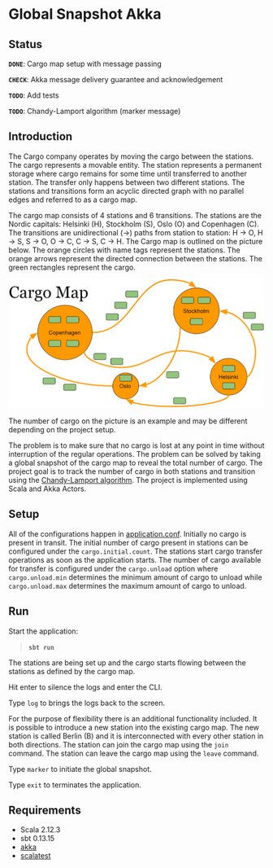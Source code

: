 # Global Snapshot Akka

## Status

**`DONE`**: Cargo map setup with message passing

**`CHECK`**: Akka message delivery guarantee and acknowledgement

**`TODO`**: Add tests

**`TODO`**: Chandy-Lamport algorithm (marker message)

## Introduction

The Cargo company operates by moving the cargo between the stations.
The cargo represents a movable entity.
The station represents a permanent storage where cargo remains for some time until transferred to another station.
The transfer only happens between two different stations.
The stations and transitions form an acyclic directed graph with no parallel edges and referred to as a cargo map.

The cargo map consists of 4 stations and 6 transitions.
The stations are the Nordic capitals: Helsinki (H), Stockholm (S), Oslo (O) and Copenhagen (C).
The transitions are unidirectional (->) paths from station to station: H -> O, H -> S, S -> O, O -> C, C -> S, C -> H.
The Cargo map is outlined on the picture below.
The orange circles with name tags represent the stations.
The orange arrows represent the directed connection between the stations.
The green rectangles represent the cargo.

![Cargo Map](docs/cargo_map.png)

The number of cargo on the picture is an example and may be different depending on the project setup.

The problem is to make sure that no cargo is lost at any point in time without interruption of the regular operations.
The problem can be solved by taking a global snapshot of the cargo map to reveal the total number of cargo.
The project goal is to track the number of cargo in both stations and transition using the [Chandy-Lamport algorithm](https://en.wikipedia.org/wiki/Chandy-Lamport_algorithm). The project is implemented using Scala and Akka Actors.

## Setup

All of the configurations happen in [application.conf](src/main/resources/application.conf).
Initially no cargo is present in transit.
The initial number of cargo present in stations can be configured under the `cargo.initial.count`.
The stations start cargo transfer operations as soon as the application starts.
The number of cargo available for transfer is configured under the ```cargo.unload``` option where ```cargo.unload.min``` determines the minimum amount of cargo to unload while ```cargo.unload.max``` determines the maximum amount of cargo to unload. 

## Run

Start the application:

> **`sbt run`**

The stations are being set up and the cargo starts flowing between the stations as defined by the cargo map.

Hit enter to silence the logs and enter the CLI.

Type ```log``` to brings the logs back to the screen.

For the purpose of flexibility there is an additional functionality included.
It is possible to introduce a new station into the existing cargo map.
The new station is called Berlin (B) and it is interconnected with every other station in both directions.
The station can join the cargo map using the ```join``` command.
The station can leave the cargo map using the ```leave``` command. 

Type ```marker``` to initiate the global snapshot.

Type ```exit``` to terminates the application.

## Requirements

* Scala 2.12.3
* sbt 0.13.15
* [akka](http://akka.io)
* [scalatest](http://www.scalatest.org)
